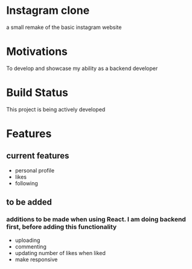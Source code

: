 # Instagram clone
a small remake of the basic instagram website

# Motivations
To develop and showcase my ability as a backend developer

# Build Status
This project is being actively developed

# Features
## current features
- personal profile
- likes
- following

## to be added
### additions to be made when using React. I am doing backend first, before adding this functionality
- uploading
- commenting
- updating number of likes when liked
- make responsive

